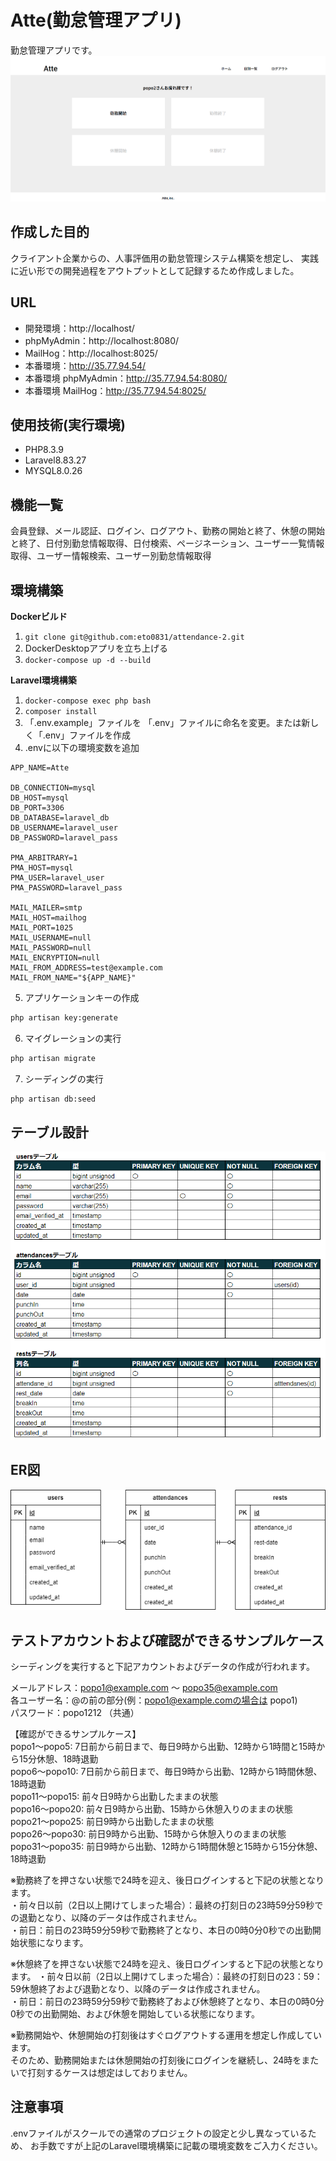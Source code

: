 # Atte(勤怠管理アプリ)
勤怠管理アプリです。
![トップ画面](src/top.png)
## 作成した目的
クライアント企業からの、人事評価用の勤怠管理システム構築を想定し、
実践に近い形での開発過程をアウトプットとして記録するため作成しました。

## URL
- 開発環境：http://localhost/
- phpMyAdmin：http://localhost:8080/
- MailHog：http://localhost:8025/
- 本番環境：http://35.77.94.54/
- 本番環境 phpMyAdmin：http://35.77.94.54:8080/
- 本番環境 MailHog：http://35.77.94.54:8025/

## 使用技術(実行環境)
- PHP8.3.9
- Laravel8.83.27
- MYSQL8.0.26

## 機能一覧
会員登録、メール認証、ログイン、ログアウト、勤務の開始と終了、休憩の開始と終了、日付別勤怠情報取得、日付検索、ページネーション、ユーザー一覧情報取得、ユーザー情報検索、ユーザー別勤怠情報取得

## 環境構築
**Dockerビルド**
1. `git clone git@github.com:eto0831/attendance-2.git`
2. DockerDesktopアプリを立ち上げる
3. `docker-compose up -d --build`

**Laravel環境構築**
1. `docker-compose exec php bash`
2. `composer install`
3. 「.env.example」ファイルを 「.env」ファイルに命名を変更。または新しく「.env」ファイルを作成
4. .envに以下の環境変数を追加
``` text
APP_NAME=Atte

DB_CONNECTION=mysql
DB_HOST=mysql
DB_PORT=3306
DB_DATABASE=laravel_db
DB_USERNAME=laravel_user
DB_PASSWORD=laravel_pass

PMA_ARBITRARY=1
PMA_HOST=mysql
PMA_USER=laravel_user
PMA_PASSWORD=laravel_pass

MAIL_MAILER=smtp
MAIL_HOST=mailhog
MAIL_PORT=1025
MAIL_USERNAME=null
MAIL_PASSWORD=null
MAIL_ENCRYPTION=null
MAIL_FROM_ADDRESS=test@example.com
MAIL_FROM_NAME="${APP_NAME}"
```
5. アプリケーションキーの作成
``` bash
php artisan key:generate
```

6. マイグレーションの実行
``` bash
php artisan migrate
```

7. シーディングの実行
``` bash
php artisan db:seed
```

## テーブル設計
![テーブル設計](src/table.png)

## ER図
![ER図](src/erd.png)

## テストアカウントおよび確認ができるサンプルケース
シーディングを実行すると下記アカウントおよびデータの作成が行われます。

メールアドレス：popo1@example.com ～ popo35@example.com  
各ユーザー名：@の前の部分(例：popo1@example.comの場合は popo1)  
パスワード：popo1212 （共通）  

【確認ができるサンプルケース】  
popo1〜popo5: 7日前から前日まで、毎日9時から出勤、12時から1時間と15時から15分休憩、18時退勤  
popo6〜popo10: 7日前から前日まで、毎日9時から出勤、12時から1時間休憩、18時退勤  
popo11〜popo15: 前々日9時から出勤したままの状態  
popo16〜popo20: 前々日9時から出勤、15時から休憩入りのままの状態  
popo21〜popo25: 前日9時から出勤したままの状態  
popo26〜popo30: 前日9時から出勤、15時から休憩入りのままの状態  
popo31〜popo35: 前日9時から出勤、12時から1時間休憩と15時から15分休憩、18時退勤  

※勤務終了を押さない状態で24時を迎え、後日ログインすると下記の状態となります。  
・前々日以前（2日以上開けてしまった場合）：最終の打刻日の23時59分59秒での退勤となり、以降のデータは作成されません。  
・前日：前日の23時59分59秒で勤務終了となり、本日の0時0分0秒での出勤開始状態になります。  

※休憩終了を押さない状態で24時を迎え、後日ログインすると下記の状態となります。
・前々日以前（2日以上開けてしまった場合）：最終の打刻日の23：59：59休憩終了および退勤となり、以降のデータは作成されません。  
・前日：前日の23時59分59秒で勤務終了および休憩終了となり、本日の0時0分0秒での出勤開始、および休憩を開始している状態になります。  

※勤務開始や、休憩開始の打刻後はすぐログアウトする運用を想定し作成しています。  
そのため、勤務開始または休憩開始の打刻後にログインを継続し、24時をまたいで打刻するケースは想定はしておりません。

## 注意事項
.envファイルがスクールでの通常のプロジェクトの設定と少し異なっているため、
お手数ですが上記のLaravel環境構築に記載の環境変数をご入力ください。

